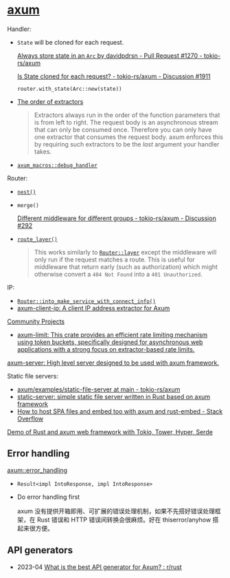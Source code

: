 # [axum](https://github.com/tokio-rs/axum)
Handler:
- `State` will be cloned for each request.

  [Always store state in an `Arc` by davidpdrsn - Pull Request #1270 - tokio-rs/axum](https://github.com/tokio-rs/axum/pull/1270)

  [Is State cloned for each request? - tokio-rs/axum - Discussion #1911](https://github.com/tokio-rs/axum/discussions/1911)

  `router.with_state(Arc::new(state))`

- [The order of extractors](https://docs.rs/axum/latest/axum/extract/index.html#the-order-of-extractors)

  > Extractors always run in the order of the function parameters that is from left to right. The request body is an asynchronous stream that can only be consumed once. Therefore you can only have one extractor that consumes the request body. axum enforces this by requiring such extractors to be the *last* argument your handler takes.

- [`axum_macros::debug_handler`](https://docs.rs/axum-macros/latest/axum_macros/attr.debug_handler.html)

Router:
- [`nest()`](https://docs.rs/axum/latest/axum/routing/struct.Router.html#method.nest)

- `merge()`
  
  [Different middleware for different groups - tokio-rs/axum - Discussion #292](https://github.com/tokio-rs/axum/discussions/292)

- [`route_layer()`](https://docs.rs/axum/latest/axum/routing/struct.Router.html#method.route_layer)

  > This works similarly to [`Router::layer`](https://docs.rs/axum/latest/axum/struct.Router.html#method.layer "method axum::Router::layer") except the middleware will only run if the request matches a route. This is useful for middleware that return early (such as authorization) which might otherwise convert a `404 Not Found` into a `401 Unauthorized`.

IP:
- [`Router::into_make_service_with_connect_info()`](https://docs.rs/axum/latest/axum/struct.Router.html#method.into_make_service_with_connect_info)
- [axum-client-ip: A client IP address extractor for Axum](https://github.com/imbolc/axum-client-ip)

[Community Projects](https://github.com/tokio-rs/axum/blob/main/ECOSYSTEM.md)
- [axum-limit: This crate provides an efficient rate limiting mechanism using token buckets, specifically designed for asynchronous web applications with a strong focus on extractor-based rate limits.](https://github.com/gengteng/axum-limit)

[axum-server: High level server designed to be used with axum framework.](https://github.com/programatik29/axum-server)

Static file servers:
- [axum/examples/static-file-server at main - tokio-rs/axum](https://github.com/tokio-rs/axum/tree/main/examples/static-file-server)
- [static-server: simple static file server written in Rust based on axum framework](https://github.com/ttys3/static-server)
- [How to host SPA files and embed too with axum and rust-embed - Stack Overflow](https://stackoverflow.com/questions/73464479/how-to-host-spa-files-and-embed-too-with-axum-and-rust-embed)

[Demo of Rust and axum web framework with Tokio, Tower, Hyper, Serde](https://github.com/joelparkerhenderson/demo-rust-axum/tree/main)

## Error handling
[axum::error_handling](https://docs.rs/axum/latest/axum/error_handling/index.html)
- `Result<impl IntoResponse, impl IntoResponse>`

- Do error handling first

  axum 没有提供开箱即用、可扩展的错误处理机制，如果不先搭好错误处理框架，在 Rust 错误和 HTTP 错误间转换会很麻烦。好在 thiserror/anyhow 搭起来很方便。

## API generators
- 2023-04 [What is the best API generator for Axum? : r/rust](https://www.reddit.com/r/rust/comments/12fuwzs/what_is_the_best_api_generator_for_axum/)